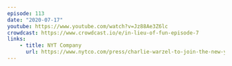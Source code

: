 ```yaml
---
episode: 113
date: "2020-07-17"
youtube: https://www.youtube.com/watch?v=Jz88Ae3Z6lc
crowdcast: https://www.crowdcast.io/e/in-lieu-of-fun-episode-7
links:
    - title: NYT Company
      url: https://www.nytco.com/press/charlie-warzel-to-join-the-new-york-times-opinion-pages/
---
```

